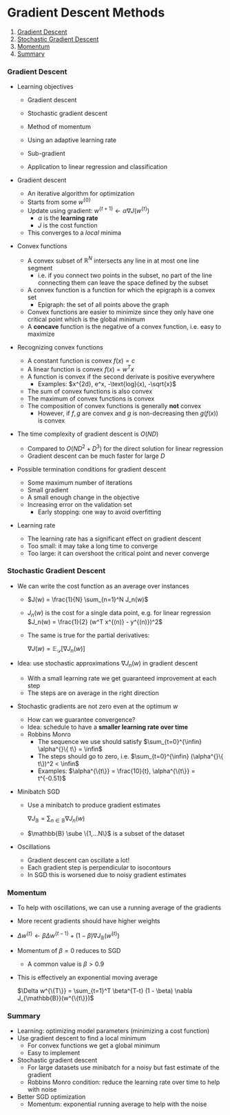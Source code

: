 # Gradient Descent Methods

1. [Gradient Descent](#gradient-descent)
2. [Stochastic Gradient Descent](#stochastic-gradient-descent)
3. [Momentum](#momentum)
4. [Summary](#summary)

### Gradient Descent

* Learning objectives

  * Gradient descent
  * Stochastic gradient descent
  * Method of momentum
  * Using an adaptive learning rate
  * Sub-gradient

  * Application to linear regression and classification

* Gradient descent

  * An iterative algorithm for optimization
  * Starts from some $w^{\{0\}}$
  * Update using gradient: $w^{\{t+1\}} \leftarrow \alpha \nabla J(w^{\{t\}})$
    * $\alpha$ is the **learning rate**
    * $J$ is the cost function
  * This converges to a *local* minima

* Convex functions

  * A convex subset of $\mathbb{R}^N$ intersects any line in at most one line segment
    * i.e. if you connect two points in the subset, no part of the line connecting them can leave the space defined by the subset
  * A convex function is a function for which the epigraph is a convex set
    * Epigraph: the set of all points above the graph
  * Convex functions are easier to minimize since they only have one critical point which is the global minimum
  * A **concave** function is the negative of a convex function, i.e. easy to maximize

* Recognizing convex functions

  * A constant function is convex $f(x) = c$
  * A linear function is convex $f(x) = w^T x$
  * A function is convex if the second derivate is positive everywhere
    * Examples:  $x^{2d}, e^x, -\text{log}(x), -\sqrt{x}$
  * The sum of convex functions is also convex
  * The maximum of convex functions is convex
  * The composition of convex functions is generally **not** convex
    * However, if $f, g$ are convex and $g$ is non-decreasing then $g(f(x))$ is convex

* The time complexity of gradient descent is $O(ND)$

  * Compared to $O(ND^2 + D^3)$ for the direct solution for linear regression
  * Gradient descent can be much faster for large $D$

* Possible termination conditions for gradient descent

  * Some maximum number of iterations
  * Small gradient
  * A small enough change in the objective
  * Increasing error on the validation set
    * Early stopping: one way to avoid overfitting

* Learning rate

  * The learning rate has a significant effect on gradient descent
  * Too small: it may take a long time to converge
  * Too large: it can overshoot the critical point and never converge

### Stochastic Gradient Descent

* We can write the cost function as an average over instances

  * $J(w) = \frac{1}{N} \sum_{n=1}^N J_n(w)$

  * $J_n(w)$ is the cost for a single data point, e.g. for linear regression $J_n(w) = \frac{1}{2} (w^T x^{(n)} - y^{(n)})^2$

  * The same is true for the partial derivatives:

    $\nabla J(w) = \mathbb{E}_{\mathcal{D}} [ \nabla J_n(w)]$

* Idea: use stochastic approximations $\nabla J_n(w)$ in gradient descent

  * With a small learning rate we get guaranteed improvement at each step
  * The steps are on average in the right direction

* Stochastic gradients are not zero even at the optimum $w$

  * How can we guarantee convergence?
  * Idea: schedule to have a **smaller learning rate over time**
  * Robbins Monro
    * The sequence we use should satisfy $\sum_{t=0}^{\infin} \alpha^{}\{ t\} = \infin$
    * The steps should go to zero, i.e. $\sum_{t=0}^{\infin} (\alpha^{}\{ t\})^2 < \infin$
    * Examples: $\alpha^{\{t\}} = \frac{10}{t}, \alpha^{\{t\}} = t^{-0.51}$

* Minibatch SGD

  * Use a minibatch to produce gradient estimates

    $\nabla J_{\mathbb{B}} = \sum_{n \in \mathbb{B}} \nabla J_n(w)$

  * $\mathbb{B} \sube \{1,...N\}$ is a subset of the dataset

* Oscillations

  * Gradient descent can oscillate a lot!
  * Each gradient step is perpendicular to isocontours
  * In SGD this is worsened due to noisy gradient estimates

### Momentum

* To help with oscillations, we can use a running average of the gradients

* More recent gradients should have higher weights

* $\Delta w^{\{t\}} \leftarrow \beta \Delta w^{\{t-1\}} + (1-\beta)\nabla J_{\mathbb{B}} (w^{\{t\}})$

* Momentum of $\beta = 0$ reduces to SGD

  * A common value is $\beta > 0.9$

* This is effectively an exponential moving average

  $\Delta w^{\{T\}} = \sum_{t=1}^T \beta^{T-t} (1 - \beta) \nabla J_{\mathbb{B}}(w^{\{t\}})$

### Summary

* Learning: optimizing model parameters (minimizing a cost function)
* Use gradient descent to find a local minimum
  * For convex functions we get a global minimum
  * Easy to implement
* Stochastic gradient descent
  * For large datasets use minibatch for a noisy but fast estimate of the gradient
  * Robbins Monro condition: reduce the learning rate over time to help with noise
* Better SGD optimization
  * Momentum: exponential running average to help with the noise